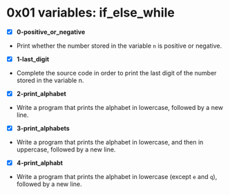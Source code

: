 # 0x01 variables: if_else_while

-[x] **0-positive_or_negative**
- Print whether the number stored in the variable `n` is positive or negative.

-[x] **1-last_digit**
- Complete the source code in order to print the last digit of the number stored in the variable n.

-[x] **2-print_alphabet**
- Write a program that prints the alphabet in lowercase, followed by a new line.

-[x] **3-print_alphabets**
- Write a program that prints the alphabet in lowercase, and then in uppercase, followed by a new line.

-[x] **4-print_alphabt**
- Write a program that prints the alphabet in lowercase (except `e` and `q`), followed by a new line.
 